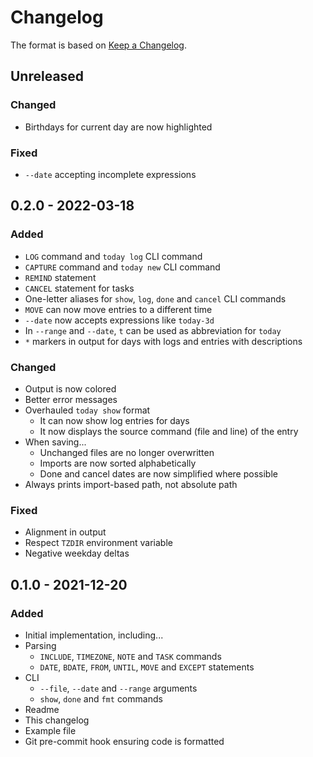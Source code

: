 # Changelog

The format is based on [Keep a Changelog](https://keepachangelog.com/en/1.0.0/).

## Unreleased

### Changed
- Birthdays for current day are now highlighted

### Fixed
- `--date` accepting incomplete expressions

## 0.2.0 - 2022-03-18

### Added
- `LOG` command and `today log` CLI command
- `CAPTURE` command and `today new` CLI command
- `REMIND` statement
- `CANCEL` statement for tasks
- One-letter aliases for `show`, `log`, `done` and `cancel` CLI commands
- `MOVE` can now move entries to a different time
- `--date` now accepts expressions like `today-3d`
- In `--range` and `--date`, `t` can be used as abbreviation for `today`
- `*` markers in output for days with logs and entries with descriptions

### Changed
- Output is now colored
- Better error messages
- Overhauled `today show` format
    - It can now show log entries for days
    - It now displays the source command (file and line) of the entry
- When saving...
    - Unchanged files are no longer overwritten
    - Imports are now sorted alphabetically
    - Done and cancel dates are now simplified where possible
- Always prints import-based path, not absolute path

### Fixed
- Alignment in output
- Respect `TZDIR` environment variable
- Negative weekday deltas

## 0.1.0 - 2021-12-20

### Added
- Initial implementation, including...
- Parsing
    - `INCLUDE`, `TIMEZONE`, `NOTE` and `TASK` commands
    - `DATE`, `BDATE`, `FROM`, `UNTIL`, `MOVE` and `EXCEPT` statements
- CLI
    - `--file`, `--date` and `--range` arguments
    - `show`, `done` and `fmt` commands
- Readme
- This changelog
- Example file
- Git pre-commit hook ensuring code is formatted
